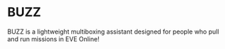 # BUZZ
BUZZ is a lightweight multiboxing assistant designed for people who pull and run missions in EVE Online!
